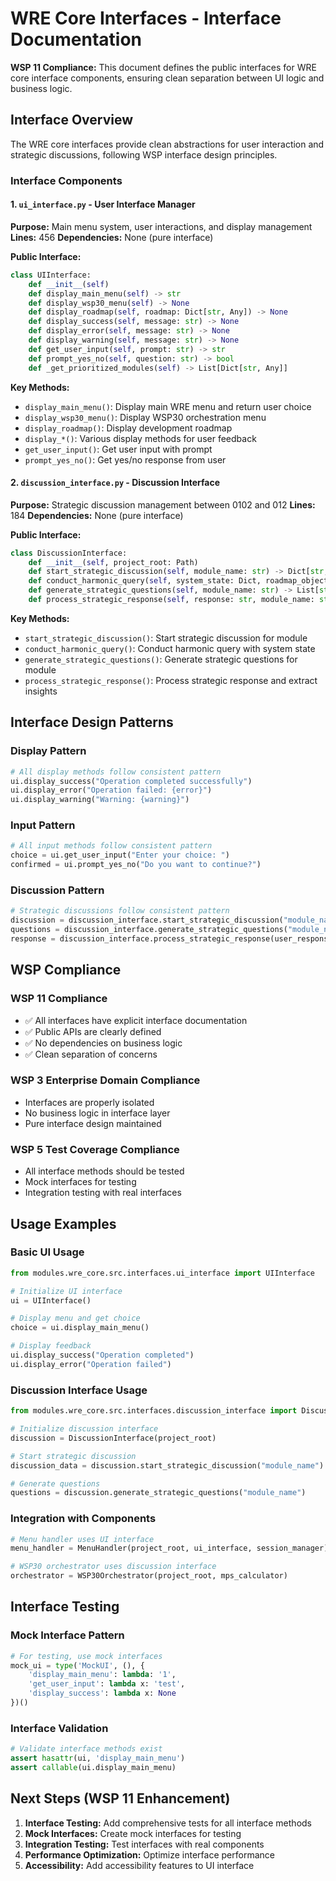 # WRE Core Interfaces - Interface Documentation

**WSP 11 Compliance:** This document defines the public interfaces for WRE core interface components, ensuring clean separation between UI logic and business logic.

## Interface Overview

The WRE core interfaces provide clean abstractions for user interaction and strategic discussions, following WSP interface design principles.

### Interface Components

#### 1. `ui_interface.py` - User Interface Manager
**Purpose:** Main menu system, user interactions, and display management
**Lines:** 456
**Dependencies:** None (pure interface)

**Public Interface:**
```python
class UIInterface:
    def __init__(self)
    def display_main_menu(self) -> str
    def display_wsp30_menu(self) -> None
    def display_roadmap(self, roadmap: Dict[str, Any]) -> None
    def display_success(self, message: str) -> None
    def display_error(self, message: str) -> None
    def display_warning(self, message: str) -> None
    def get_user_input(self, prompt: str) -> str
    def prompt_yes_no(self, question: str) -> bool
    def _get_prioritized_modules(self) -> List[Dict[str, Any]]
```

**Key Methods:**
- `display_main_menu()`: Display main WRE menu and return user choice
- `display_wsp30_menu()`: Display WSP30 orchestration menu
- `display_roadmap()`: Display development roadmap
- `display_*()`: Various display methods for user feedback
- `get_user_input()`: Get user input with prompt
- `prompt_yes_no()`: Get yes/no response from user

#### 2. `discussion_interface.py` - Discussion Interface
**Purpose:** Strategic discussion management between 0102 and 012
**Lines:** 184
**Dependencies:** None (pure interface)

**Public Interface:**
```python
class DiscussionInterface:
    def __init__(self, project_root: Path)
    def start_strategic_discussion(self, module_name: str) -> Dict[str, Any]
    def conduct_harmonic_query(self, system_state: Dict, roadmap_objectives: List) -> str
    def generate_strategic_questions(self, module_name: str) -> List[str]
    def process_strategic_response(self, response: str, module_name: str) -> Dict[str, Any]
```

**Key Methods:**
- `start_strategic_discussion()`: Start strategic discussion for module
- `conduct_harmonic_query()`: Conduct harmonic query with system state
- `generate_strategic_questions()`: Generate strategic questions for module
- `process_strategic_response()`: Process strategic response and extract insights

## Interface Design Patterns

### Display Pattern
```python
# All display methods follow consistent pattern
ui.display_success("Operation completed successfully")
ui.display_error("Operation failed: {error}")
ui.display_warning("Warning: {warning}")
```

### Input Pattern
```python
# All input methods follow consistent pattern
choice = ui.get_user_input("Enter your choice: ")
confirmed = ui.prompt_yes_no("Do you want to continue?")
```

### Discussion Pattern
```python
# Strategic discussions follow consistent pattern
discussion = discussion_interface.start_strategic_discussion("module_name")
questions = discussion_interface.generate_strategic_questions("module_name")
response = discussion_interface.process_strategic_response(user_response, "module_name")
```

## WSP Compliance

### WSP 11 Compliance
- ✅ All interfaces have explicit interface documentation
- ✅ Public APIs are clearly defined
- ✅ No dependencies on business logic
- ✅ Clean separation of concerns

### WSP 3 Enterprise Domain Compliance
- Interfaces are properly isolated
- No business logic in interface layer
- Pure interface design maintained

### WSP 5 Test Coverage Compliance
- All interface methods should be tested
- Mock interfaces for testing
- Integration testing with real interfaces

## Usage Examples

### Basic UI Usage
```python
from modules.wre_core.src.interfaces.ui_interface import UIInterface

# Initialize UI interface
ui = UIInterface()

# Display menu and get choice
choice = ui.display_main_menu()

# Display feedback
ui.display_success("Operation completed")
ui.display_error("Operation failed")
```

### Discussion Interface Usage
```python
from modules.wre_core.src.interfaces.discussion_interface import DiscussionInterface

# Initialize discussion interface
discussion = DiscussionInterface(project_root)

# Start strategic discussion
discussion_data = discussion.start_strategic_discussion("module_name")

# Generate questions
questions = discussion.generate_strategic_questions("module_name")
```

### Integration with Components
```python
# Menu handler uses UI interface
menu_handler = MenuHandler(project_root, ui_interface, session_manager)

# WSP30 orchestrator uses discussion interface
orchestrator = WSP30Orchestrator(project_root, mps_calculator)
```

## Interface Testing

### Mock Interface Pattern
```python
# For testing, use mock interfaces
mock_ui = type('MockUI', (), {
    'display_main_menu': lambda: '1',
    'get_user_input': lambda x: 'test',
    'display_success': lambda x: None
})()
```

### Interface Validation
```python
# Validate interface methods exist
assert hasattr(ui, 'display_main_menu')
assert callable(ui.display_main_menu)
```

## Next Steps (WSP 11 Enhancement)

1. **Interface Testing:** Add comprehensive tests for all interface methods
2. **Mock Interfaces:** Create mock interfaces for testing
3. **Integration Testing:** Test interfaces with real components
4. **Performance Optimization:** Optimize interface performance
5. **Accessibility:** Add accessibility features to UI interface 